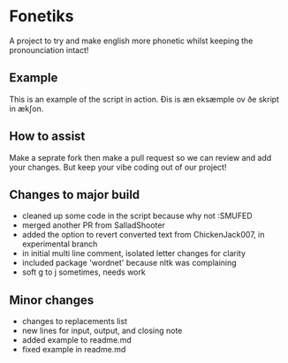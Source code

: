 # Fonetiks
A project to try and make english more phonetic whilst keeping the pronounciation intact!
## Example
This is an example of the script in action. Ðis is æn eksæmple ov ðe skript in ækʃon.
## How to assist 
Make a seprate fork then make a pull request so we can review and add your changes. But keep your vibe coding out of our project!
## Changes to major build
- cleaned up some code in the script because why not :SMUFED
- merged another PR from SalladShooter
- added the option to revert converted text from ChickenJack007, in experimental branch
- in initial multi line comment, isolated letter changes for clarity
- included package 'wordnet' because nltk was complaining
- soft g to j sometimes, needs work
## Minor changes
- changes to replacements list
- new lines for input, output, and closing note
- added example to readme.md
- fixed example in readme.md

